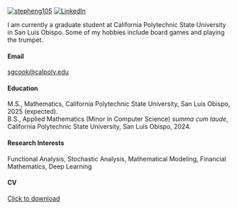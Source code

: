 

[![stepheng105](https://img.shields.io/badge/stepheng105-github-blue?logo=github)](https://github.com/stepheng105) [![LinkedIn](https://img.shields.io/badge/linkedin-%230077B5.svg?style=for-the-badge&logo=linkedin&logoColor=white)](https://www.linkedin.com/in/stephen-cook-569b05209/)

I am currently a graduate student at California Polytechnic State University in San Luis Obispo. Some of my hobbies include board games and playing the trumpet. 

#### Email
<sgcook@calpoly.edu>

#### Education
M.S., Mathematics, California Polytechnic State University, San Luis Obispo, 2025 (expected).\
B.S., Applied Mathematics (Minor in Computer Science) *summa cum laude*, California Polytechnic State University, San Luis Obispo, 2024.

#### Research Interests
Functional Analysis, Stochastic Analysis, Mathematical Modeling, Financial Mathematics, Deep Learning

#### CV
[Click to download](https://stepheng105.github.io/static/assets/files/CV.pdf)

